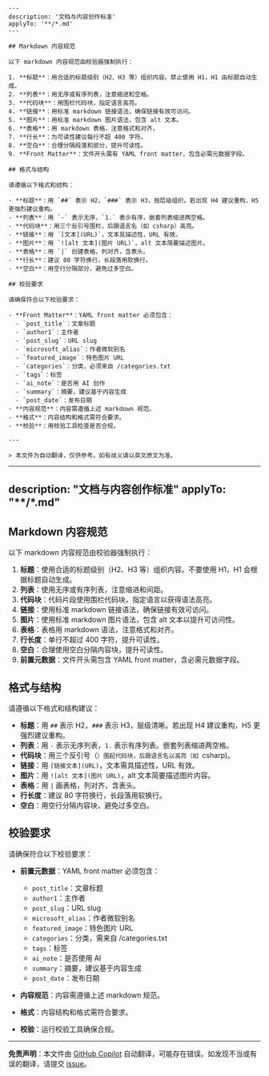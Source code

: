 ```instructions
---
description: '文档与内容创作标准'
applyTo: '**/*.md'
---

## Markdown 内容规范

以下 markdown 内容规范由校验器强制执行：

1. **标题**：用合适的标题级别（H2、H3 等）组织内容。禁止使用 H1，H1 由标题自动生成。
2. **列表**：用无序或有序列表，注意缩进和空格。
3. **代码块**：用围栏代码块，指定语言高亮。
4. **链接**：用标准 markdown 链接语法，确保链接有效可访问。
5. **图片**：用标准 markdown 图片语法，包含 alt 文本。
6. **表格**：用 markdown 表格，注意格式和对齐。
7. **行长**：为可读性建议每行不超 400 字符。
8. **空白**：合理分隔段落和部分，提升可读性。
9. **Front Matter**：文件开头需有 YAML front matter，包含必需元数据字段。

## 格式与结构

请遵循以下格式和结构：

- **标题**：用 `##` 表示 H2，`###` 表示 H3，按层级组织。若出现 H4 建议重构，H5 更强烈建议重构。
- **列表**：用 `-` 表示无序，`1.` 表示有序，嵌套列表缩进两空格。
- **代码块**：用三个反引号围栏，后跟语言名（如 csharp）高亮。
- **链接**：用 `[文本](URL)`，文本具描述性，URL 有效。
- **图片**：用 `![alt 文本](图片 URL)`，alt 文本简要描述图片。
- **表格**：用 `|` 创建表格，列对齐，含表头。
- **行长**：建议 80 字符换行，长段落用软换行。
- **空白**：用空行分隔部分，避免过多空白。

## 校验要求

请确保符合以下校验要求：

- **Front Matter**：YAML front matter 必须包含：
  - `post_title`：文章标题
  - `author1`：主作者
  - `post_slug`：URL slug
  - `microsoft_alias`：作者微软别名
  - `featured_image`：特色图片 URL
  - `categories`：分类，必须来自 /categories.txt
  - `tags`：标签
  - `ai_note`：是否用 AI 创作
  - `summary`：摘要，建议基于内容生成
  - `post_date`：发布日期
- **内容规范**：内容需遵循上述 markdown 规范。
- **格式**：内容结构和格式需符合要求。
- **校验**：用校验工具检查是否合规。

---

> 本文件为自动翻译，仅供参考。如有歧义请以英文原文为准。
```
---
description: "文档与内容创作标准"
applyTo: "**/*.md"
---

## Markdown 内容规范

以下 markdown 内容规范由校验器强制执行：

1. **标题**：使用合适的标题级别（H2、H3 等）组织内容。不要使用 H1，H1 会根据标题自动生成。
2. **列表**：使用无序或有序列表，注意缩进和间距。
3. **代码块**：代码片段使用围栏代码块，指定语言以获得语法高亮。
4. **链接**：使用标准 markdown 链接语法，确保链接有效可访问。
5. **图片**：使用标准 markdown 图片语法，包含 alt 文本以提升可访问性。
6. **表格**：表格用 markdown 语法，注意格式和对齐。
7. **行长度**：单行不超过 400 字符，提升可读性。
8. **空白**：合理使用空白分隔内容块，提升可读性。
9. **前置元数据**：文件开头需包含 YAML front matter，含必需元数据字段。

## 格式与结构

请遵循以下格式和结构建议：

- **标题**：用 `##` 表示 H2，`###` 表示 H3，层级清晰。若出现 H4 建议重构，H5 更强烈建议重构。
- **列表**：用 `-` 表示无序列表，`1.` 表示有序列表。嵌套列表缩进两空格。
- **代码块**：用三个反引号（`）围起代码块，后跟语言名以高亮（如 `csharp)。
- **链接**：用 `[链接文本](URL)`，文本需具描述性，URL 有效。
- **图片**：用 `![alt 文本](图片 URL)`，alt 文本简要描述图片内容。
- **表格**：用 `|` 画表格，列对齐，含表头。
- **行长度**：建议 80 字符换行，长段落用软换行。
- **空白**：用空行分隔内容块，避免过多空白。

## 校验要求

请确保符合以下校验要求：

- **前置元数据**：YAML front matter 必须包含：

  - `post_title`：文章标题
  - `author1`：主作者
  - `post_slug`：URL slug
  - `microsoft_alias`：作者微软别名
  - `featured_image`：特色图片 URL
  - `categories`：分类，需来自 /categories.txt
  - `tags`：标签
  - `ai_note`：是否使用 AI
  - `summary`：摘要，建议基于内容生成
  - `post_date`：发布日期

- **内容规范**：内容需遵循上述 markdown 规范。
- **格式**：内容结构和格式需符合要求。
- **校验**：运行校验工具确保合规。

---

**免责声明**：本文件由 [GitHub Copilot](https://docs.github.com/copilot/about-github-copilot/what-is-github-copilot) 自动翻译，可能存在错误。如发现不当或有误的翻译，请提交 [issue](../../issues)。

